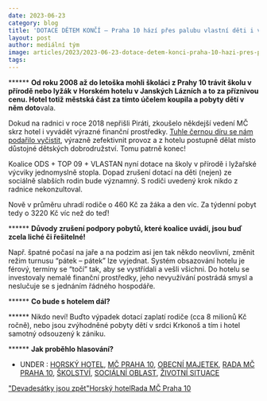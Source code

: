 ```yaml
---
date: 2023-06-23
category: blog
title: 'DOTACE DĚTEM KONČÍ – Praha 10 hází přes palubu vlastní děti i vlastní hotel!'
layout: post
author: mediální tým
image: articles/2023/2023-06-23-dotace-detem-konci-praha-10-hazi-pres-palubu-vlastni-deti-i-vlastni-hotel.jpg
tags:
---
```


****** **Od roku 2008 až do letoška mohli školáci z Prahy 10 trávit školu v přírodě nebo lyžák v Horském hotelu v Janských Lázních a to za příznivou cenu. Hotel totiž městská část za tímto účelem koupila a pobyty dětí v něm doto**vala.

Dokud na radnici v roce 2018 nepřišli Piráti, zkoušelo někdejší vedení MČ skrz hotel i vyvádět výrazné finanční prostředky.  [Tuhle černou díru se nám podařilo vyčistit](https://pirati10.cz/category/horsky-hotel/), výrazně zefektivnit provoz a z hotelu postupně dělat místo důstojné dětských dobrodružství. Tomu patrně konec!

Koalice ODS + TOP 09 + VLASTAN nyní dotace na školy v přírodě i lyžařské výcviky jednomyslně stopla. Dopad zrušení dotací na děti (nejen) ze sociálně slabších rodin bude významný. S rodiči uvedený krok nikdo z radnice nekonzultoval.

Nově v průměru uhradí rodiče o 460 Kč za žáka a den víc. Za týdenní pobyt tedy o 3220 Kč víc než do teď!

****** **Důvody zrušení podpory pobytů, které koalice uvádí, jsou buď zcela liché či řešitelné!**

Např. špatné počasí na jaře a na podzim asi jen tak někdo neovlivní, změnit režim turnusu “pátek – pátek” lze vyjednat. Systém obsazování hotelu je férový, termíny se “točí” tak, aby se vystřídali a vešli všichni. Do hotelu se investovaly nemalé finanční prostředky, jeho nevyužívání postrádá smysl a neslučuje se s jednáním řádného hospodáře.

****** **Co bude s hotelem dál?**

****** Nikdo neví! Buďto výpadek dotací zaplatí rodiče (cca 8 milionů Kč ročně), nebo jsou zvýhodněné pobyty dětí v srdci Krkonoš a tím i hotel samotný odsouzený k zániku.

****** **Jak proběhlo hlasování?**



-   UNDER : [HORSKÝ HOTEL](https://pirati10.cz/category/horsky-hotel/ "View all posts in Horský hotel"),  [MČ PRAHA 10](https://pirati10.cz/category/mc-praha-10/ "View all posts in MČ Praha 10"),  [OBECNÍ MAJETEK](https://pirati10.cz/category/obecni-majetek/ "View all posts in Obecní majetek"),  [RADA MČ PRAHA 10](https://pirati10.cz/category/rada-mc-praha-10/ "View all posts in Rada MČ Praha 10"),  [ŠKOLSTVÍ](https://pirati10.cz/category/skolstvi/ "View all posts in Školství"),  [SOCIÁLNÍ OBLAST](https://pirati10.cz/category/socialni-oblast/ "View all posts in Sociální oblast"),  [ŽIVOTNÍ SITUACE](https://pirati10.cz/category/zivotni-situace/ "View all posts in Životní situace")

["Devadesátky jsou zpět"](https://pirati10.cz/tag/devadesatky-jsou-zpet/)[Horský hotel](https://pirati10.cz/tag/horsky-hotel/)[Rada MČ Praha 10](https://pirati10.cz/tag/rada-mc-praha-10/)

